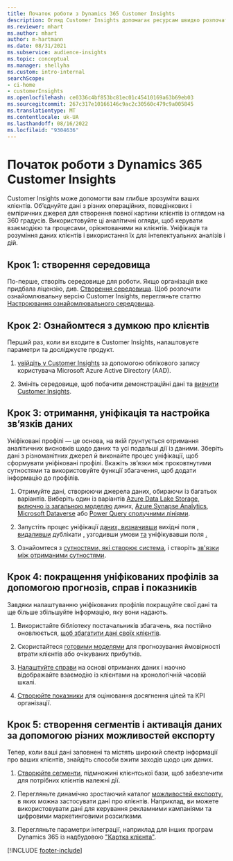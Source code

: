 ```yaml
---
title: Початок роботи з Dynamics 365 Customer Insights
description: Огляд Customer Insights допомагає ресурсам швидко розпочати роботу.
ms.reviewer: mhart
ms.author: mhart
author: m-hartmann
ms.date: 08/31/2021
ms.subservice: audience-insights
ms.topic: conceptual
ms.manager: shellyha
ms.custom: intro-internal
searchScope:
- ci-home
- customerInsights
ms.openlocfilehash: ce0336c4bf853bc81ec01c45410169a63b69eb03
ms.sourcegitcommit: 267c317e10166146c9ac2c30560c479c9a005845
ms.translationtype: MT
ms.contentlocale: uk-UA
ms.lasthandoff: 08/16/2022
ms.locfileid: "9304636"
---
```

# <a name="get-started-with-dynamics-365-customer-insights"></a>Початок роботи з Dynamics 365 Customer Insights

Customer Insights може допомогти вам глибше зрозуміти ваших клієнтів. Об’єднуйте дані з різних операційних, поведінкових і емпіричних джерел для створення повної картини клієнтів із оглядом на 360 градусів. Використовуйте ці аналітичні огляди, щоб керувати взаємодією та процесами, орієнтованими на клієнтів. Уніфікація та розуміння даних клієнтів і використання їх для інтелектуальних аналізів і дій.

## <a name="step-1-create-an-environment"></a>Крок 1: створення середовища

По-перше, створіть середовище для роботи. Якщо організація вже придбала ліцензію, див. [Створення середовища](create-environment.md). Щоб розпочати ознайомлювальну версію Customer Insights, перегляньте статтю [Настроювання ознайомлювального середовища](trial-signup.md).

## <a name="step-2-explore-customer-insights"></a>Крок 2: Ознайомтеся з думкою про клієнтів

Перший раз, коли ви входите в Customer Insights, налаштовуєте параметри та досліджуєте продукт.

1. [увійдіть у Customer Insights](https://home.ci.ai.dynamics.com) за допомогою облікового запису користувача Microsoft Azure Active Directory (AAD).

1. Змініть середовище, щоб побачити демонстраційні дані та [вивчити Customer Insights](home.md).

## <a name="step-3-ingest-unify-and-set-up-relationships-for-your-data"></a>Крок 3: отримання, уніфікація та настройка зв’язків даних

Уніфіковані профілі — це основа, на якій ґрунтується отримання аналітичних висновків щодо даних та усі подальші дії із даними. Зберіть дані з різноманітних джерел й виконайте процес уніфікації, щоб сформувати уніфіковані профілі. Вкажіть зв’язки між проковтнутими сутностями та використовуйте функції збагачення, щоб додати інформацію до профілів.

1. Отримуйте дані, створюючи джерела даних, обираючи із багатьох варіантів. Виберіть один із варіантів [Azure Data Lake Storage, включно із загальною моделлю](connect-common-data-model.md) даних, [Azure Synapse Analytics](connect-synapse.md), [Microsoft Dataverse](connect-dataverse-managed-lake.md) або [Power Query сполучними лініями](connect-power-query.md).

1. Запустіть процес уніфікації [даних, визначивши](data-unification.md) вихідні поля [, видаливши](map-entities.md) дублікати [,](remove-duplicates.md) узгодивши умови [та](match-entities.md) уніфікувавши поля [.](merge-entities.md)

1. Ознайомтеся з [сутностями, які створює система](entities.md), і створіть [зв'язки між отриманими сутностями](relationships.md).

## <a name="step-4-enhance-unified-profiles-with-predictions-activities-and-measures"></a>Крок 4: покращення уніфікованих профілів за допомогою прогнозів, справ і показників

Завдяки налаштуванню уніфікованих профілів покращуйте свої дані та ще більше збільшуйте інформацію, яку вони надають.

1. Використайте бібліотеку постачальників збагачень, яка постійно оновлюється, [щоб збагатити дані своїх клієнтів](enrichment-hub.md).

1. Скористайтеся [готовими моделями](predictions-overview.md) для прогнозування ймовірності втрати клієнтів або очікуваних прибутків.

1. [Налаштуйте справи](activities.md) на основі отриманих даних і наочно відображайте взаємодію із клієнтами на хронологічній часовій шкалі.

1. [Створюйте показники](measures.md) для оцінювання досягнення цілей та KPI організації.

## <a name="step-5-create-segments-and-activate-data-through-various-export-options"></a>Крок 5: створення сегментів і активація даних за допомогою різних можливостей експорту

Тепер, коли ваші дані заповнені та містять широкий спектр інформації про ваших клієнтів, знайдіть способи вжити заходів щодо цих даних.

1. [Створюйте сегменти](segments.md), підмножині клієнтської бази, щоб забезпечити для потрібних клієнтів належні дії.

1. Перегляньте динамічно зростаючий каталог [можливостей експорту](export-destinations.md), в яких можна застосувати дані про клієнтів. Наприклад, ви можете використовувати дані для керування рекламними кампаніями та цифровими маркетинговими розсилками.

1. Перегляньте параметри інтеграції, наприклад для інших програм Dynamics 365 із надбудовою ["Картка клієнта"](customer-card-add-in.md).  


[!INCLUDE [footer-include](includes/footer-banner.md)]
